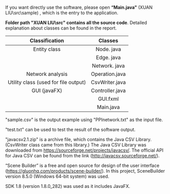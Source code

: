 If you want directly use the software, please open  **“Main.java"** (XUAN LIU\src\sample) , which is the entry to the application.

**Folder path "XUAN LIU\src" contains all the source code**. Detailed explanation about classes can be found in the report.

|            Classification            |     Classes     |
| :----------------------------------: | :-------------: |
|             Entity class             |   Node. java    |
|                                      |   Edge. java    |
|                                      |  Network. java  |
|           Network analysis           | Operation.java  |
| Utility class (used for file output) | CsvWriter.java  |
|             GUI (javaFX)             | Controller.java |
|                                      |    GUI.fxml     |
|                                      |    Main.java    |

"sample.csv" is the output example using "PPInetwork.txt" as the input file.

"test.txt" can be used to test the result of the software output.

"javacsv2.1.zip" is a archive file, which contains the Java CSV Library. (CsvWriter class came from this library.) The Java CSV Library was downloaded from https://sourceforge.net/projects/javacsv/. The official API for Java CSV can be found from the link (http://javacsv.sourceforge.net/).

“Scene Builder” is a free and open source for design of the user interface (https://gluonhq.com/products/scene-builder/).  In this project, SceneBuilder version 8.5.0 (Windows 64-bit system) was used.

SDK 1.8 (version 1.8.0_282) was used as it includes JavaFX.

